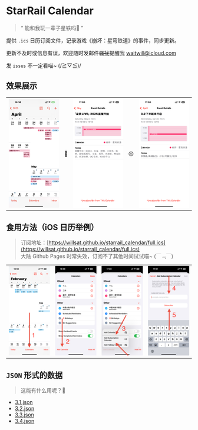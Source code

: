 # StarRail Calendar

> “ 能和我玩一辈子星铁吗🥺 ”

提供 `.ics` 日历订阅文件，记录游戏《崩坏：星穹铁道》的事件，同步更新。

更新不及时或信息有误，欢迎随时发邮件~~骚扰~~提醒我 waitwill@icloud.com

发 `issus` 不一定看喵~ (/≧▽≦)/

## 效果展示

<table>
    <tr>
        <td><img src="assets/01.PNG" /></td>
        <td>🤪</td>
        <td><img src="assets/02.PNG" /></td>
        <td>😍</td>
        <td><img src="assets/03.PNG" /></td>
    </tr>
</table>

## 食用方法（iOS 日历举例）

> 订阅地址：[https://willsat.github.io/starrail_calendar/full.ics](https://willsat.github.io/starrail_calendar/full.ics)  
> 大陆 Github Pages 时常失效，订阅不了其他时间试试喵~ (￣﹃￣)

<table>
    <tr>
        <td><img src="assets/step1.JPEG" /></td>
        <td><img src="assets/step2.JPEG" /></td>
        <td><img src="assets/step3.JPEG" /></td>
        <td><img src="assets/step4.JPEG" /></td>
    </tr>
</table>

## `JSON` 形式的数据

> 这能有什么用呢？🤔

- [3.1.json](3.1.json)  
- [3.2.json](3.2.json)  
- [3.3.json](3.3.json)  
- [3.4.json](3.4.json)  